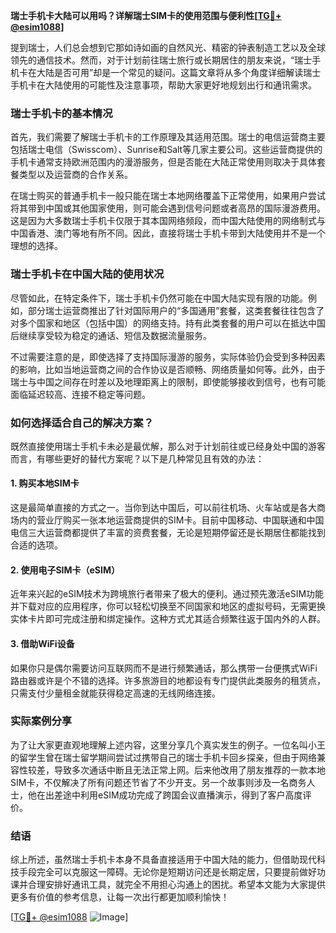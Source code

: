 **瑞士手机卡大陆可以用吗？详解瑞士SIM卡的使用范围与便利性[[TG💪+ @esim1088](https://t.me/s/esim1088)]**

提到瑞士，人们总会想到它那如诗如画的自然风光、精密的钟表制造工艺以及全球领先的通信技术。然而，对于计划前往瑞士旅行或长期居住的朋友来说，“瑞士手机卡在大陆是否可用”却是一个常见的疑问。这篇文章将从多个角度详细解读瑞士手机卡在大陆使用的可能性及注意事项，帮助大家更好地规划出行和通讯需求。

### 瑞士手机卡的基本情况

首先，我们需要了解瑞士手机卡的工作原理及其适用范围。瑞士的电信运营商主要包括瑞士电信（Swisscom）、Sunrise和Salt等几家主要公司。这些运营商提供的手机卡通常支持欧洲范围内的漫游服务，但是否能在大陆正常使用则取决于具体套餐类型以及运营商的合作关系。

在瑞士购买的普通手机卡一般只能在瑞士本地网络覆盖下正常使用，如果用户尝试将其带到中国或其他国家使用，则可能会遇到信号问题或者高昂的国际漫游费用。这是因为大多数瑞士手机卡仅限于其本国网络频段，而中国大陆使用的网络制式与中国香港、澳门等地有所不同。因此，直接将瑞士手机卡带到大陆使用并不是一个理想的选择。

### 瑞士手机卡在中国大陆的使用状况

尽管如此，在特定条件下，瑞士手机卡仍然可能在中国大陆实现有限的功能。例如，部分瑞士运营商推出了针对国际用户的“多国通用”套餐，这类套餐往往包含了对多个国家和地区（包括中国）的网络支持。持有此类套餐的用户可以在抵达中国后继续享受较为稳定的通话、短信及数据流量服务。

不过需要注意的是，即使选择了支持国际漫游的服务，实际体验仍会受到多种因素的影响，比如当地运营商之间的合作协议是否顺畅、网络质量如何等。此外，由于瑞士与中国之间存在时差以及地理距离上的限制，即使能够接收到信号，也有可能面临延迟较高、连接不稳定等问题。

### 如何选择适合自己的解决方案？

既然直接使用瑞士手机卡未必是最优解，那么对于计划前往或已经身处中国的游客而言，有哪些更好的替代方案呢？以下是几种常见且有效的办法：

#### 1. 购买本地SIM卡
这是最简单直接的方式之一。当你到达中国后，可以前往机场、火车站或是各大商场内的营业厅购买一张本地运营商提供的SIM卡。目前中国移动、中国联通和中国电信三大运营商都提供了丰富的资费套餐，无论是短期停留还是长期居住都能找到合适的选项。

#### 2. 使用电子SIM卡（eSIM）
近年来兴起的eSIM技术为跨境旅行者带来了极大的便利。通过预先激活eSIM功能并下载对应的应用程序，你可以轻松切换至不同国家和地区的虚拟号码，无需更换实体卡片即可完成注册和绑定操作。这种方式尤其适合频繁往返于国内外的人群。

#### 3. 借助WiFi设备
如果你只是偶尔需要访问互联网而不是进行频繁通话，那么携带一台便携式WiFi路由器或许是个不错的选择。许多旅游目的地都设有专门提供此类服务的租赁点，只需支付少量租金就能获得稳定高速的无线网络连接。

### 实际案例分享

为了让大家更直观地理解上述内容，这里分享几个真实发生的例子。一位名叫小王的留学生曾在瑞士留学期间尝试过携带自己的瑞士手机卡回乡探亲，但由于网络兼容性较差，导致多次通话中断且无法正常上网。后来他改用了朋友推荐的一款本地SIM卡，不仅解决了所有问题还节省了不少开支。另一个故事则涉及一名商务人士，他在出差途中利用eSIM成功完成了跨国会议直播演示，得到了客户高度评价。

### 结语

综上所述，虽然瑞士手机卡本身不具备直接适用于中国大陆的能力，但借助现代科技手段完全可以克服这一障碍。无论你是短期访问还是长期定居，只要提前做好功课并合理安排好通讯工具，就完全不用担心沟通上的困扰。希望本文能为大家提供更多有价值的参考信息，让每一次出行都更加顺利愉快！

[[TG💪+ @esim1088](https://t.me/s/esim1088) ![Image](https://i.postimg.cc/4NQfJmqS/Snipaste-2025-05-13-00-14-12.png)]